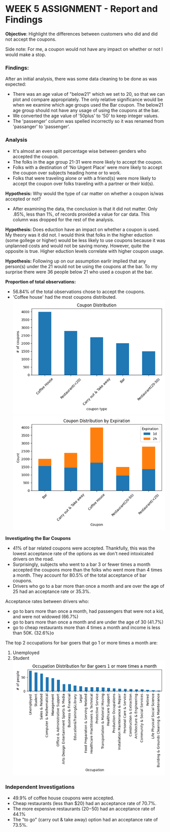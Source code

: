 # WEEK 5 ASSIGNMENT - Report and Findings
**Objective**: Highlight the differences between customers who did and did not accept the coupons.  

Side note: For me, a coupon would not have any impact on whether or not I would make a stop.

### Findings:
After an initial analysis, there was some data cleaning to be done as was expected: 
* There was an age value of "below21" which we set to 20, so that we can plot and compare appropriately.  The only relative significance would be when we examine which age groups used the Bar coupon.  The below21 age group should not have any usage of using the coupons at the bar. 
* We converted the age value of '50plus' to '50' to keep integer values.
* The 'passenger' column was spelled incorrectly so it was renamed from 'passanger' to 'passenger'.

### Analysis
* It's almost an even split percentage wise between genders who accepted the coupon.  
* The folks in the age group 21-31 were more likely to accept the coupon.
* Folks with a destination of 'No Urgent Place' were more likely to accept the coupon over subjects heading home or to work. 
* Folks that were traveling alone or with a friend(s) were more likely to accept the coupon over folks traveling with a partner or their kid(s).

**Hypothesis:**  Why would the type of car matter on whether a coupon is/was accepted or not?
* After examining the data, the conclusion is that it did not matter.  Only .85%, less than 1%, of records provided a value for car data. This column was dropped for the rest of the analysis.  

**Hypothesis:** Does eduction have an impact on whether a coupon is used.  My theory was it did not.  I would think that folks in the higher eduction (some gollege or higher) would be less likely to use coupons because it was unplanned costs and would not be saving money.  However, quite the opposite is true.  Higher eduction levels correlate with higher coupon usage.  

**Hypothesis:** Following up on our assumption earlir implied that any person(s) under the 21 would not be using the coupons at the bar.  To my surprise there were 36 people below 21 who used a coupon at the bar. 

**Proportion of total observations:**
* 56.84% of the total observations chose to accept the coupons.
* 'Coffee house' had the most coupons distributed.
![coupon distribution](images/coupon_distribution.png)
![coupon distribtion by expiration](images/coupon_distribution_by_expiration.png)

**Investigating the Bar Coupons**
* 41% of bar related coupons were accepted.  Thankfully, this was the lowest acceptance rate of the options as we don't need intoxicated drivers on the road. 
* Surprisingly, subjects who went to a bar 3 or fewer times a month accepted the coupons more than the folks who went more than 4 times a month. They account for 80.5% of the total acceptance of bar coupons.
* Drivers who go to a bar more than once a month and are over the age of 25 had an acceptance rate or 35.3%. 

Acceptance rates between drivers who:
- go to bars more than once a month, had passengers that were not a kid, and were not widowed (66.7%)
- go to bars more than once a month and are under the age of 30 (41.7%)
- go to cheap restaurants more than 4 times a month and income is less than 50K. (32.6%)o

The top 2 occupations for bar goers that go 1 or more times a month are:
1. Unemployed
2. Student
![Occupation for Bar Goers](images/occupation_distribution.png)

### Independent Investigations
* 49.9% of coffee house coupons were accepted.
* Cheap restaurants (less than $20) had an acceptance rate of 70.7%.
* The more expensive restaurants ($20-$50) had an acceptance rate of 44.1%
* The "to go" (carry out & take away) option had an acceptance rate of 73.5%.  